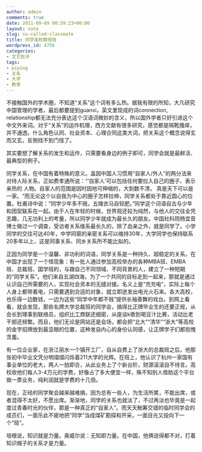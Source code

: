 ```yaml
---
author: admin
comments: true
date: 2011-09-09 00:59:23+00:00
layout: note
slug: so-called-classmate
title: 同学高校都很贱
wordpress_id: 4756
categories:
- 文艺批评
tags:
- piping
- 关系
- 大学
- 教育
---
```


不接触国外的学术圈，不知道“关系”这个词有多么热。据我有限的所知，大凡研究中国管理的学者，最后都要提到guanxi，英文里现成的词connection, relationship都无法充分表达这个汉语词微妙的含义，所以国外学者只好引进这个中文外来词。对于“关系”的运作机理，西方文献有很多研究，感觉都是隔靴搔痒，并不通透。什么角色认同、社会资本、心理合同这类大词，把关系这个概念说得玄而又玄，反倒找不到门径了。

其实要想了解关系的发生和运作，只需要看身边的例子即可，同学会就是最鲜活、最典型的例子。

同学关系，在中国有着特殊的意义。盖因中国人习惯用“自家人/外人”的两分法来对待人际关系，正如费孝通所说：“‘自家人’可以包括任何要拉入自己的圈子、表示亲热的 人物。自家人的范围是因时因地可伸缩的，大到数不清， 真是天下可以是一家。“而无论这个以自我为中心的圈子怎样拉伸，同学关系都处于靠近圆心的位置。杜甫诗中说：“同学少年多不贱，五陵衣马自轻肥。”同学这个词语自古与少年和团契联系在一起。由于人在年轻的时候，世界观还较为纯然，与他人的交往全凭志趣，几无功利上的考量，所以同学少年就成为最长久的朋友。中国社科院杨宜音博士做过一个调查，受访者关系维系最长久的，除了血亲之外，就是同学了。小学同学的交往可达40年，中学同窗的亲密关系可以维持30年，大学同学也保持联系20多年以上，这是同事关系、同乡关系所不能比拟的。

正因为同学是一个温馨、非功利的词语，同学关系是一种持久、超稳定的关系，在中国才出现了一个怪现象：有一批人通过参加高校举办的各种MBA班、EMBA班、总裁班、国学班的，与跟自己不同领域、不同背景的人，建立了一种短期的“同学关系”。他们来自五湖四海，为了一个共同的目标走到一起来，那就是通过认识自己所需要的人，实现社会资本的无缝对接。名义上是“充充电”，实际上每个人身上都带着电，只需要遇到合适的对象，就立即迸发出电光火石来。各大高校，也乐得一边数钱，一边为这些“同学中年都不贱”提供长袖善舞的戏台。到网上看看，就会发现，那些名牌大学总裁班的同学会，搞得比正牌毕业生的还要正规，从会长到理事到联络员，组织比工商联还细密，从座谈k歌到喝豆汁比赛，活动比老干部还频繁。而且，他们无论是网站还是会场，都会把“北大”“清华”“浙大”等高校的金字招牌放到最显眼的位置，这种发自内心的身份认同感，让正牌学子们都抱愧含羞。

有一位企业家，在浙江丽水一个镇开工厂，自从自费上了浙大的总裁班之后，他那张初中毕业文凭分明熠熠闪烁着211大学的光辉。在班上，他认识了杭州一家国有事业单位的老大，两人一拍即合，从此业务上了个新台阶，财源滚滚自不待言。高校收他们每人3-4万元的学费，好像占了多大便宜一样，殊不知别人借助这个平台做一票业务，纯利润就是学费的十几倍。

现在，正经的同学聚会越来越难搞，因为总有一些人，为生活所累，不能出席，或者混得不太好，不愿出席。渐渐地，同学的关系也就淡了，不过再淡也毕竟是一起度过青春时光的伙伴，那是一种真正的“自家人”。而天天觥筹交错的临时同学会的成员们，一面乐此不疲地把“同学”当成煤矿勘探和开采，一面目光又投向下一个“班”。

培根说，知识就是力量。奥威尔说：无知即力量。在中国，他俩说得都不对，打着知识幌子的关系才是力量。

